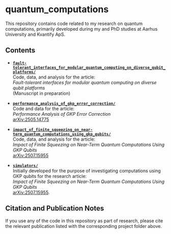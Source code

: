 # quantum_computations

This repository contains code related to my research on quantum computations, primarily developed during my and PhD studies at Aarhus University and Kvantify ApS.

## Contents

- **[`fault-tolerant_interfaces_for_modular_quantum_computing_on_diverse_qubit_platforms/`](./fault-tolerant_interfaces_for_modular_quantum_computing_on_diverse_qubit_platforms/)**  
  Code, data, and analysis for the article:  
  *Fault-tolerant interfaces for modular quantum computing on diverse qubit platforms*  
  (Manuscript in preparation)  

- **[`performance_analysis_of_gkp_error_correction/`](./performance_analysis_of_gkp_error_correction/)**  
  Code and data for the article:  
  *Performance Analysis of GKP Error Correction*  
  [arXiv:2505.14775](https://arxiv.org/abs/2505.14775)  

- **[`impact_of_finite_squeezing_on_near-term_quantum_computations_using_gkp_qubits/`](./impact_of_finite_squeezing_on_near-term_quantum_computations_using_gkp_qubits/)**  
  Code, data, and analysis for the article:  
  *Impact of Finite Squeezing on Near-Term Quantum Computations Using GKP Qubits*  
  [arXiv:2507.15955](https://arxiv.org/abs/2507.15955)  

- **[`simulators/`](./simulators/)**  
  Initially developed for the purpose of investigating computations using GKP qubits for the research article:  
  *Impact of Finite Squeezing on Near-Term Quantum Computations Using GKP Qubits*  
  [arXiv:2507.15955](https://arxiv.org/abs/2507.15955).  

## Citation and Publication Notes

If you use any of the code in this repository as part of research, please cite the relevant publication listed with the corresponding project folder above.
